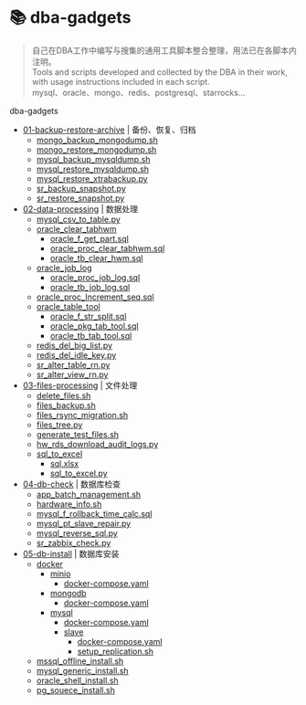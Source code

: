 # 📚 dba-gadgets
> 自己在DBA工作中编写与搜集的通用工具脚本整合整理，用法已在各脚本内注明。<br>
> Tools and scripts developed and collected by the DBA in their work, with usage instructions included in each script.<br>
> mysql、oracle、mongo、redis、postgresql、starrocks...

dba-gadgets
- [01-backup-restore-archive](./01-backup-restore-archive) | 备份、恢复、归档
  - [mongo_backup_mongodump.sh](./01-backup-restore-archive/mongo_backup_mongodump.sh)
  - [mongo_restore_mongodump.sh](./01-backup-restore-archive/mongo_restore_mongodump.sh)
  - [mysql_backup_mysqldump.sh](./01-backup-restore-archive/mysql_backup_mysqldump.sh)
  - [mysql_restore_mysqldump.sh](./01-backup-restore-archive/mysql_restore_mysqldump.sh)
  - [mysql_restore_xtrabackup.py](./01-backup-restore-archive/mysql_restore_xtrabackup.py)
  - [sr_backup_snapshot.py](./01-backup-restore-archive/sr_backup_snapshot.py)
  - [sr_restore_snapshot.py](./01-backup-restore-archive/sr_restore_snapshot.py)
- [02-data-processing](./02-data-processing) | 数据处理
  - [mysql_csv_to_table.py](./02-data-processing/mysql_csv_to_table.py)
  - [oracle_clear_tabhwm](./02-data-processing/oracle_clear_tabhwm)
    - [oracle_f_get_part.sql](./02-data-processing/oracle_clear_tabhwm/oracle_f_get_part.sql)
    - [oracle_proc_clear_tabhwm.sql](./02-data-processing/oracle_clear_tabhwm/oracle_proc_clear_tabhwm.sql)
    - [oracle_tb_clear_hwm.sql](./02-data-processing/oracle_clear_tabhwm/oracle_tb_clear_hwm.sql)
  - [oracle_job_log](./02-data-processing/oracle_job_log)
    - [oracle_proc_job_log.sql](./02-data-processing/oracle_job_log/oracle_proc_job_log.sql)
    - [oracle_tb_job_log.sql](./02-data-processing/oracle_job_log/oracle_tb_job_log.sql)
  - [oracle_proc_Increment_seq.sql](./02-data-processing/oracle_proc_Increment_seq.sql)
  - [oracle_table_tool](./02-data-processing/oracle_table_tool)
    - [oracle_f_str_split.sql](./02-data-processing/oracle_table_tool/oracle_f_str_split.sql)
    - [oracle_pkg_tab_tool.sql](./02-data-processing/oracle_table_tool/oracle_pkg_tab_tool.sql)
    - [oracle_tb_tab_tool.sql](./02-data-processing/oracle_table_tool/oracle_tb_tab_tool.sql)
  - [redis_del_big_list.py](./02-data-processing/redis_del_big_list.py)
  - [redis_del_idle_key.py](./02-data-processing/redis_del_idle_key.py)
  - [sr_alter_table_rn.py](./02-data-processing/sr_alter_table_rn.py)
  - [sr_alter_view_rn.py](./02-data-processing/sr_alter_view_rn.py)
- [03-files-processing](./03-files-processing) | 文件处理
  - [delete_files.sh](./03-files-processing/delete_files.sh)
  - [files_backup.sh](./03-files-processing/files_backup.sh)
  - [files_rsync_migration.sh](./03-files-processing/files_rsync_migration.sh)
  - [files_tree.py](./03-files-processing/files_tree.py)
  - [generate_test_files.sh](./03-files-processing/generate_test_files.sh)
  - [hw_rds_download_audit_logs.py](./03-files-processing/hw_rds_download_audit_logs.py)
  - [sql_to_excel](./03-files-processing/sql_to_excel)
    - [sql.xlsx](./03-files-processing/sql_to_excel/sql.xlsx)
    - [sql_to_excel.py](./03-files-processing/sql_to_excel/sql_to_excel.py)
- [04-db-check](./04-db-check) | 数据库检查
  - [app_batch_management.sh](./04-db-check/app_batch_management.sh)
  - [hardware_info.sh](./04-db-check/hardware_info.sh)
  - [mysql_f_rollback_time_calc.sql](./04-db-check/mysql_f_rollback_time_calc.sql)
  - [mysql_pt_slave_repair.py](./04-db-check/mysql_pt_slave_repair.py)
  - [mysql_reverse_sql.py](./04-db-check/mysql_reverse_sql.py)
  - [sr_zabbix_check.py](./04-db-check/sr_zabbix_check.py)
- [05-db-install](./05-db-install) | 数据库安装
  - [docker](./05-db-install/docker)
    - [minio](./05-db-install/docker/minio)
      - [docker-compose.yaml](./05-db-install/docker/minio/docker-compose.yaml)
    - [mongodb](./05-db-install/docker/mongodb)
      - [docker-compose.yaml](./05-db-install/docker/mongodb/docker-compose.yaml)
    - [mysql](./05-db-install/docker/mysql)
      - [docker-compose.yaml](./05-db-install/docker/mysql/docker-compose.yaml)
      - [slave](./05-db-install/docker/mysql/slave)
        - [docker-compose.yaml](./05-db-install/docker/mysql/slave/docker-compose.yaml)
        - [setup_replication.sh](./05-db-install/docker/mysql/slave/setup_replication.sh)
  - [mssql_offline_install.sh](./05-db-install/mssql_offline_install.sh)
  - [mysql_generic_install.sh](./05-db-install/mysql_generic_install.sh)
  - [oracle_shell_install.sh](./05-db-install/oracle_shell_install.sh)
  - [pg_souece_install.sh](./05-db-install/pg_souece_install.sh)